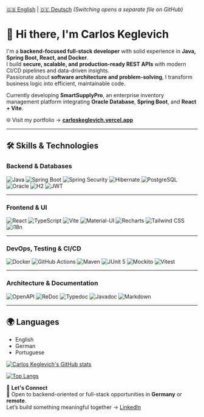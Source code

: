 [🇬🇧 English](README.md) | [🇩🇪 Deutsch](README.de.md)
*(Switching opens a separate file on GitHub)*

# 👋 Hi there, I'm **Carlos Keglevich**

I'm a **backend-focused full-stack developer** with solid experience in **Java, Spring Boot, React, and Docker**.  
I build **secure, scalable, and production-ready REST APIs** with modern CI/CD pipelines and data-driven insights.  
Passionate about **software architecture and problem-solving**, I transform business logic into efficient, maintainable code.  

Currently developing **SmartSupplyPro**, an enterprise inventory management platform integrating **Oracle Database**, **Spring Boot**, and **React + Vite**.  

🌐 Visit my portfolio → [**carloskeglevich.vercel.app**](https://carloskeglevich.vercel.app)

---

## 🛠️ Skills & Technologies  

 ### **Backend & Databases**  
![Java](https://img.shields.io/badge/Java_17-007396?style=flat-square&logo=openjdk&logoColor=white)
![Spring Boot](https://img.shields.io/badge/Spring_Boot_3-6DB33F?style=flat-square&logo=spring-boot&logoColor=white)
![Spring Security](https://img.shields.io/badge/Spring_Security-6DB33F?style=flat-square&logo=spring&logoColor=white)
![Hibernate](https://img.shields.io/badge/Hibernate-59666C?style=flat-square&logo=hibernate)
![PostgreSQL](https://img.shields.io/badge/PostgreSQL-4169E1?style=flat-square&logo=postgresql&logoColor=white)
![Oracle](https://img.shields.io/badge/Oracle_DB-F80000?style=flat-square&logo=oracle&logoColor=white)
![H2](https://img.shields.io/badge/H2_Database-003B57?style=flat-square&logo=h2&logoColor=white)
![JWT](https://img.shields.io/badge/JWT-000000?style=flat-square&logo=json-web-tokens&logoColor=white)

---

### **Frontend & UI**  
![React](https://img.shields.io/badge/React_18-61DAFB?style=flat-square&logo=react&logoColor=black)
![TypeScript](https://img.shields.io/badge/TypeScript-3178C6?style=flat-square&logo=typescript&logoColor=white)
![Vite](https://img.shields.io/badge/Vite-646CFF?style=flat-square&logo=vite&logoColor=white)
![Material-UI](https://img.shields.io/badge/MUI-007FFF?style=flat-square&logo=mui&logoColor=white)
![Recharts](https://img.shields.io/badge/Recharts-FF6384?style=flat-square&logo=recharts&logoColor=white)
![Tailwind CSS](https://img.shields.io/badge/Tailwind_CSS-38B2AC?style=flat-square&logo=tailwind-css&logoColor=white)
![i18n](https://img.shields.io/badge/i18n-0d1117?style=flat-square&logo=google-translate&logoColor=white)

---

### **DevOps, Testing & CI/CD**  
![Docker](https://img.shields.io/badge/Docker-2496ED?style=flat-square&logo=docker&logoColor=white)
![GitHub Actions](https://img.shields.io/badge/GitHub_Actions-2088FF?style=flat-square&logo=github-actions&logoColor=white)
![Maven](https://img.shields.io/badge/Maven-C71A36?style=flat-square&logo=apache-maven&logoColor=white)
![JUnit 5](https://img.shields.io/badge/JUnit_5-25A162?style=flat-square&logo=junit5&logoColor=white)
![Mockito](https://img.shields.io/badge/Mockito-5A9F7C?style=flat-square&logo=java&logoColor=white)
![Vitest](https://img.shields.io/badge/Vitest-6E9F18?style=flat-square&logo=vitest&logoColor=white)

---

### **Architecture & Documentation**  
![OpenAPI](https://img.shields.io/badge/OpenAPI-6BA539?style=flat-square&logo=openapi-initiative&logoColor=white)
![ReDoc](https://img.shields.io/badge/ReDoc-E6522C?style=flat-square&logo=redocly&logoColor=white)
![Typedoc](https://img.shields.io/badge/Typedoc-2A6DF4?style=flat-square&logo=typescript&logoColor=white)
![Javadoc](https://img.shields.io/badge/Javadoc-FF6F00?style=flat-square&logo=java&logoColor=white)
![Markdown](https://img.shields.io/badge/Markdown-000000?style=flat-square&logo=markdown&logoColor=white)

---

## 🌍 Languages

- English 
- German 
- Portuguese  


[![Carlos Keglevich's GitHub stats](https://github-readme-stats.vercel.app/api?username=Keglev)](https://github.com/Keglev/github-readme-stats)

[![Top Langs](https://github-readme-stats.vercel.app/api/top-langs/?username=Keglev&layout=compact&langs_count=6&hide=jupyter%20notebook)](https://github.com/Keglev/github-readme-stats)  

💬 **Let's Connect**  
📩 Open to backend-oriented or full-stack opportunities in **Germany** or **remote**.  
Let’s build something meaningful together → [LinkedIn](https://www.linkedin.com/in/carloskeglevich)

<!--
**Keglev/Keglev** is a ✨ _special_ ✨ repository because its `README.md` (this file) appears on your GitHub profile.

Here are some ideas to get you started:

- 🔭 I’m currently working on ...
- 🌱 I’m currently learning ...
- 👯 I’m looking to collaborate on ...
- 🤔 I’m looking for help with ...
- 💬 Ask me about ...
- 📫 How to reach me: ...
- 😄 Pronouns: ...
- ⚡ Fun fact: ...
-->
